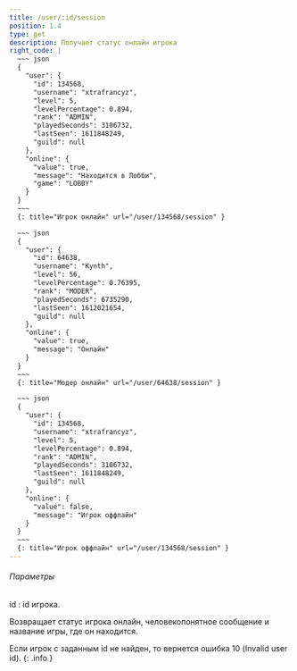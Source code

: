 ```yaml
---
title: /user/:id/session
position: 1.4
type: get
description: Получает статус онлайн игрока
right_code: |
  ~~~ json
  {
    "user": {
      "id": 134568,
      "username": "xtrafrancyz",
      "level": 5,
      "levelPercentage": 0.894,
      "rank": "ADMIN",
      "playedSeconds": 3106732,
      "lastSeen": 1611848249,
      "guild": null
    },
    "online": {
      "value": true,
      "message": "Находится в Лобби",
      "game": "LOBBY"
    }
  }
  ~~~
  {: title="Игрок онлайн" url="/user/134568/session" }

  ~~~ json
  {
    "user": {
      "id": 64638,
      "username": "Kynth",
      "level": 56,
      "levelPercentage": 0.76395,
      "rank": "MODER",
      "playedSeconds": 6735290,
      "lastSeen": 1612021654,
      "guild": null
    },
    "online": {
      "value": true,
      "message": "Онлайн"
    }
  }
  ~~~
  {: title="Модер онлайн" url="/user/64638/session" }

  ~~~ json
  {
    "user": {
      "id": 134568,
      "username": "xtrafrancyz",
      "level": 5,
      "levelPercentage": 0.894,
      "rank": "ADMIN",
      "playedSeconds": 3106732,
      "lastSeen": 1611848249,
      "guild": null
    },
    "online": {
      "value": false,
      "message": "Игрок оффлайн"
    }
  }
  ~~~
  {: title="Игрок оффлайн" url="/user/134568/session" }
---
```


<h6>Параметры</h6>
id
: id игрока.

Возвращает статус игрока онлайн, человекопонятное сообщение и название игры, где он находится.

Если игрок с заданным id не найден, то вернется ошибка 10 (Invalid user id).
{: .info }
